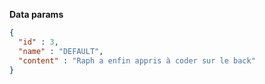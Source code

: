 **Data params**

```json
{
  "id" : 3,
  "name" : "DEFAULT",
  "content" : "Raph a enfin appris à coder sur le back"
}
```
